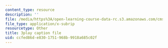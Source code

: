 ```yaml
---
content_type: resource
description: ''
file: /media/https%3A/open-learning-course-data-rc.s3.amazonaws.com/cms-608-game-design-spring-2014/ccfed86de8301751968b9918a685c02f_1506697.srt
file_type: application/x-subrip
resourcetype: Other
title: 3play caption file
uid: ccfed86d-e830-1751-968b-9918a685c02f
---
```


